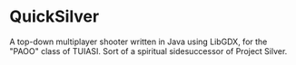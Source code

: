 # QuickSilver
A top-down multiplayer shooter written in Java using LibGDX, for the "PAOO" class of TUIASI. Sort of a spiritual sidesuccessor of Project Silver.
